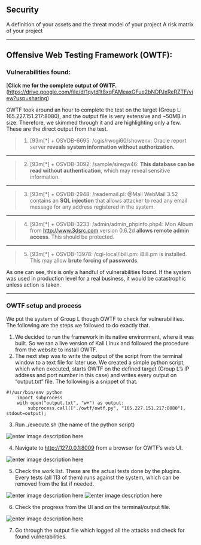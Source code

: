 Security
--------

A definition of your assets and the threat model of your project
A risk matrix of your project


----------

## Offensive Web Testing Framework (OWTF):

### Vulnerabilities found:
[**Click me for the complete output of OWTF.**(https://drive.google.com/file/d/1qytd1t8xqFAMeaxGFue2bNDPJxReRZTF/view?usp=sharing)

OWTF took around an hour to complete the test on the target (Group L: 165.227.151.217:8080), and the output file is very extensive and ~50MB in size. Therefore, we skimmed through it and are highlighting only a few. These are the direct output from the test.

> 1.  [93m[*] + OSVDB-6695: /cgis/rwcgi60/showenv: Oracle report server **reveals system information without authorization.**
> 


----------


> 2. [93m[*] + OSVDB-3092: /sample/siregw46: **This database can be read without authentication**, which may reveal sensitive information.


----------


> 3. [93m[*] + OSVDB-2948: /reademail.pl: @Mail WebMail 3.52 contains an **SQL injection** that allows attacker to read any email message for any address registered in the system.


----------
> 4. [93m[*] + OSVDB-3233: /admin/admin_phpinfo.php4: Mon Album from http://www.3dsrc.com version 0.6.2d **allows remote admin access**. This should be protected.
> 


----------
> 5. [93m[*] + OSVDB-13978: /cgi-local/ibill.pm: iBill.pm is installed. This may allow **brute forcing of passwords**.


As one can see, this is only a handful of vulnerabilities found. If the system was used in production level for a real business, it would be catastrophic unless action is taken.


----------


### OWTF setup and process

We put the system of Group L though OWTF to check for vulnerabilities.
The following are the steps we followed to do exactly that.

1. We decided to run the framework in its native environment, where it was built. So we ran a live version of Kali Linux and followed the procedure from the website to install OWTF.
2. The next step was to write the output of the script from the terminal window to a text file for later use. We created a simple python script, which when executed, starts OWTF on the defined target (Group L’s IP address and port number in this case) and writes every output on “output.txt” file. The following is a snippet of that.
```
#!/usr/bin/env python
    import subprocess
    with open("output.txt", "w+") as output:
        subprocess.call(["./owtf/owtf.py", "165.227.151.217:8080"], stdout=output);
```

3. Run ./execute.sh (the name of the python script)

![enter image description here](https://lh3.googleusercontent.com/2HvHN4D9yeaUTXWgeLlhAFpXhrNzEuZlNi_UFJTDli8kbBXg3NrZQ8f3-vNJc70kGYcrryr3gcnNaA=s0 "1 Execute.png")

4. Navigate to http://127.0.0.1:8009 from a browser for OWTF’s web UI.

![enter image description here](https://lh3.googleusercontent.com/uo7wadP1xfWJeHZJq0l34TTf7oyc-OaPqeLHFu1S-RCrBy4w8EFFe0uD4RrO9T0zwtbVtiG5TLQqwg=s0 "2 UI.png")

5. Check the work list. These are the actual tests done by the plugins. Every tests (all 113 of them) runs against the system, which can be removed from the list if needed.

![enter image description here](https://lh3.googleusercontent.com/VeYUf1zUuM8vkbUQKLjLEO209XEKKXVGDUzVqWpKIMr5qqHFnhIFlMToa8hbYWNQCneOR6yJOspDNA=s0 "3 1 List O fplugins.png")
![enter image description here](https://lh3.googleusercontent.com/BnXkEHd8WUREzc-3XuGBeZCzyhnY8oXcMWecZ29O3b0fkqumlyMKvx_fWXm__tHiWqIEoosDgkrN6A=s0 "3 2 list.png")

6. Check the progress from the UI and on the terminal/output file.

![enter image description here](https://lh3.googleusercontent.com/JaK4N9hprii_WCGLZ9LoV9SptLohBgn9zZSEOmH7qar8hKKXeyEI5gf7lTmpTUvLsets4xsJoFkvmA=s0 "4 Output.png")

7. Go through the output file which logged all the attacks and check for found vulnerabilities.
